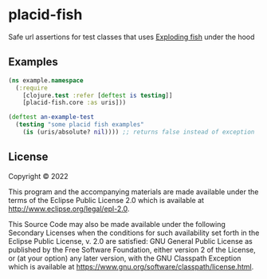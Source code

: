 # placid-fish

Safe url assertions for test classes that uses 
[Exploding fish](https://github.com/wtetzner/exploding-fish) under the hood

## Examples

```clojure
(ns example.namespace
  (:require
    [clojure.test :refer [deftest is testing]]
    [placid-fish.core :as uris]))

(deftest an-example-test 
  (testing "some placid fish examples" 
    (is (uris/absolute? nil)))) ;; returns false instead of exception
```

## License

Copyright © 2022

This program and the accompanying materials are made available under the
terms of the Eclipse Public License 2.0 which is available at
http://www.eclipse.org/legal/epl-2.0.

This Source Code may also be made available under the following Secondary
Licenses when the conditions for such availability set forth in the Eclipse
Public License, v. 2.0 are satisfied: GNU General Public License as published by
the Free Software Foundation, either version 2 of the License, or (at your
option) any later version, with the GNU Classpath Exception which is available
at https://www.gnu.org/software/classpath/license.html.
